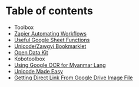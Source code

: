 # Table of contents

* Toolbox
* [Zapier Automating Workflows](zapier.md)
* [Useful Google Sheet Functions](primary.md)
* [Unicode/Zawgyi Bookmarklet](unicode-zawgyi-bookmarklet.md)
* [Open Data Kit](open-data-kit.md)
* Kobotoolbox
* [Using Google OCR for Myanmar Lang](using-google-ocr-for-myanmar-lang.md)
* [Unicode Made Easy](unicode-made-easy.md)
* [Getting Direct Link From Google Drive Image File](getting-direct-link-from-google-drive-image-file.md)

